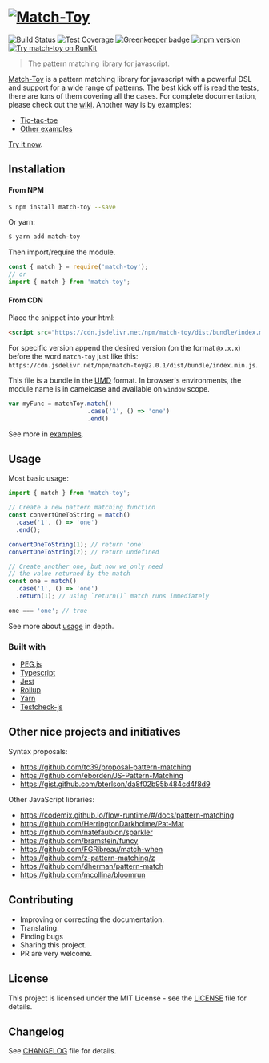 # [![Match-Toy](https://match-toy.github.io/assets/match-toy-logo.svg)](https://match-toy.github.io)



[![Build Status](https://travis-ci.org/match-toy/match-toy.svg?branch=master)](https://travis-ci.org/match-toy/match-toy)
[![Test Coverage](https://api.codeclimate.com/v1/badges/b4ef038eea888a8a8cfb/test_coverage)](https://codeclimate.com/github/match-toy/match-toy/test_coverage)
[![Greenkeeper badge](https://badges.greenkeeper.io/match-toy/match-toy.svg)](https://greenkeeper.io/)
[![npm version](https://badge.fury.io/js/match-toy.svg)](https://badge.fury.io/js/match-toy)
[![Try match-toy on RunKit](https://badge.runkitcdn.com/match-toy.svg)](https://npm.runkit.com/match-toy)
> The pattern matching library for javascript.

[Match-Toy](https://match-toy.github.io) is a pattern matching library for javascript with a powerful DSL and support for a wide range of patterns. The best kick off is [read the tests](./src), there are tons of them covering all the cases. For complete documentation, please check out the [wiki](https://github.com/match-toy/match-toy/wiki). Another way is by examples:
- [Tic-tac-toe](https://match-toy.github.io/tic-tac-toe)
- [Other examples](./examples)

[Try it now](https://npm.runkit.com/match-toy).


## Installation
#### From NPM
```sh
$ npm install match-toy --save
```
Or yarn:
```sh
$ yarn add match-toy
```
Then import/require the module.
```javascript
const { match } = require('match-toy');
// or
import { match } from 'match-toy';
```

#### From CDN
Place the snippet into your html:
```html
<script src="https://cdn.jsdelivr.net/npm/match-toy/dist/bundle/index.min.js"></script>
```
For specific version append the desired version (on the format `@x.x.x`) before the word `match-toy` just like this:   `https://cdn.jsdelivr.net/npm/match-toy@2.0.1/dist/bundle/index.min.js`.

This file is a bundle in the [UMD](https://github.com/umdjs/umd) format. In browser's environments, the module name is in camelcase and available on `window` scope.
```javascript
var myFunc = matchToy.match()
                      .case('1', () => 'one')
                      .end()
```

See more in [examples](./examples).

## Usage
Most basic usage:
```javascript
import { match } from 'match-toy';

// Create a new pattern matching function
const convertOneToString = match()
  .case('1', () => 'one')
  .end();

convertOneToString(1); // return 'one'
convertOneToString(2); // return undefined

// Create another one, but now we only need
// the value returned by the match
const one = match()
  .case('1', () => 'one')
  .return(1); // using `return()` match runs immediately

one === 'one'; // true
```
See more about [usage](https://github.com/match-toy/match-toy/wiki/Usage) in depth.

### Built with
- [PEG.js](https://pegjs.org/)
- [Typescript](https://www.typescriptlang.org/)
- [Jest](https://facebook.github.io/jest/)
- [Rollup](https://rollupjs.org/)
- [Yarn](https://yarnpkg.com/en/)
- [Testcheck-js](https://github.com/leebyron/testcheck-js)

## Other nice projects and initiatives
Syntax proposals:
- https://github.com/tc39/proposal-pattern-matching
- https://github.com/eborden/JS-Pattern-Matching
- https://gist.github.com/bterlson/da8f02b95b484cd4f8d9

Other JavaScript libraries:
- https://codemix.github.io/flow-runtime/#/docs/pattern-matching
- https://github.com/HerringtonDarkholme/Pat-Mat
- https://github.com/natefaubion/sparkler
- https://github.com/bramstein/funcy
- https://github.com/FGRibreau/match-when
- https://github.com/z-pattern-matching/z
- https://github.com/dherman/pattern-match
- https://github.com/mcollina/bloomrun


## Contributing
- Improving or correcting the documentation.
- Translating.
- Finding bugs
- Sharing this project.
- PR are very welcome.

## License
This project is licensed under the MIT License - see the [LICENSE](LICENSE) file for details.

## Changelog
See [CHANGELOG](CHANGELOG.md) file for details.
